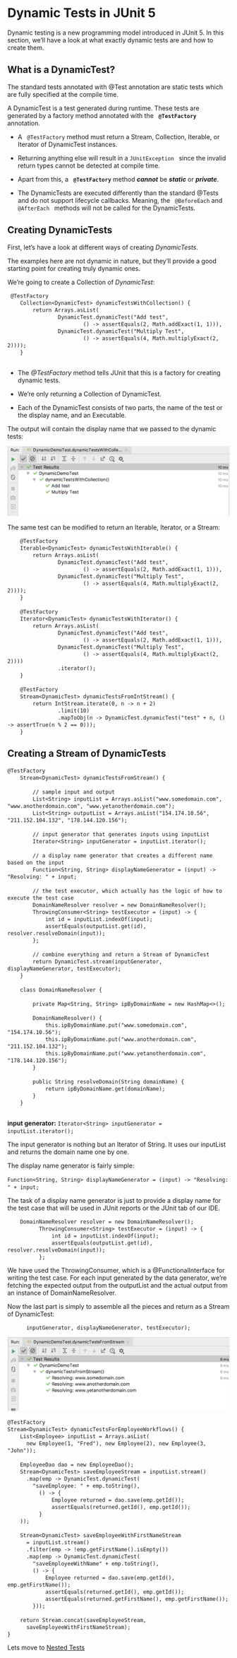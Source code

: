 # Dynamic Tests in JUnit 5

Dynamic testing is a new programming model introduced in JUnit 5. 
In this section, we’ll have a look at what exactly dynamic tests are and how to create them.

## What is a DynamicTest?
The standard tests annotated with @Test annotation are static tests which are fully specified at the compile time. 

A DynamicTest is a test generated during runtime. 
These tests are generated by a factory method annotated with the **``` @TestFactory```**  annotation.

  * A ``` @TestFactory``` method must return a Stream, Collection, Iterable, or Iterator of DynamicTest instances. 
  * Returning anything else will result in a ```JUnitException ``` since the invalid return types cannot be detected at
   compile time. 
  * Apart from this, a **``` @TestFactory```**  method ***cannot*** be ***static*** or ***private***.
    
  * The DynamicTests are executed differently than the standard @Tests and do not support lifecycle callbacks.
   Meaning, the ``` @BeforeEach``` and  ```@AfterEach ``` methods will not be called for the DynamicTests.
 
## Creating DynamicTests
First, let’s have a look at different ways of creating *DynamicTests*.

The examples here are not dynamic in nature, but they’ll provide a good starting point for creating truly dynamic ones.

We’re going to create a Collection of *DynamicTest*:

```
 @TestFactory
    Collection<DynamicTest> dynamicTestsWithCollection() {
        return Arrays.asList(
                DynamicTest.dynamicTest("Add test",
                        () -> assertEquals(2, Math.addExact(1, 1))),
                DynamicTest.dynamicTest("Multiply Test",
                        () -> assertEquals(4, Math.multiplyExact(2, 2))));
    }
    
```

  * The *@TestFactory* method tells JUnit that this is a factory for creating dynamic tests.

  * We’re only returning a Collection of DynamicTest.  
  
  * Each of the DynamicTest consists of two parts, the name of the test or the display name, and an Executable.
  
  The output will contain the display name that we passed to the dynamic tests:
  
  ![](../../../../../media/DynamicTest1.png)
  
  The same test can be modified to return an Iterable, Iterator, or a Stream:
  
  ```
      @TestFactory
      Iterable<DynamicTest> dynamicTestsWithIterable() {
          return Arrays.asList(
                  DynamicTest.dynamicTest("Add test",
                          () -> assertEquals(2, Math.addExact(1, 1))),
                  DynamicTest.dynamicTest("Multiply Test",
                          () -> assertEquals(4, Math.multiplyExact(2, 2))));
      }
  
      @TestFactory
      Iterator<DynamicTest> dynamicTestsWithIterator() {
          return Arrays.asList(
                  DynamicTest.dynamicTest("Add test",
                          () -> assertEquals(2, Math.addExact(1, 1))),
                  DynamicTest.dynamicTest("Multiply Test",
                          () -> assertEquals(4, Math.multiplyExact(2, 2))))
                  .iterator();
      }
  
      @TestFactory
      Stream<DynamicTest> dynamicTestsFromIntStream() {
          return IntStream.iterate(0, n -> n + 2)
                  .limit(10)
                  .mapToObj(n -> DynamicTest.dynamicTest("test" + n, () -> assertTrue(n % 2 == 0)));
      }

  ```
  
  ## Creating a Stream of DynamicTests
  
  ```
  @TestFactory
      Stream<DynamicTest> dynamicTestsFromStream() {
  
          // sample input and output
          List<String> inputList = Arrays.asList("www.somedomain.com", "www.anotherdomain.com", "www.yetanotherdomain.com");
          List<String> outputList = Arrays.asList("154.174.10.56", "211.152.104.132", "178.144.120.156");
  
          // input generator that generates inputs using inputList
          Iterator<String> inputGenerator = inputList.iterator();
  
          // a display name generator that creates a different name based on the input
          Function<String, String> displayNameGenerator = (input) -> "Resolving: " + input;
  
          // the test executor, which actually has the logic of how to execute the test case
          DomainNameResolver resolver = new DomainNameResolver();
          ThrowingConsumer<String> testExecutor = (input) -> {
              int id = inputList.indexOf(input);
              assertEquals(outputList.get(id), resolver.resolveDomain(input));
          };
  
          // combine everything and return a Stream of DynamicTest
          return DynamicTest.stream(inputGenerator, displayNameGenerator, testExecutor);
      }
  
      class DomainNameResolver {
  
          private Map<String, String> ipByDomainName = new HashMap<>();
  
          DomainNameResolver() {
              this.ipByDomainName.put("www.somedomain.com", "154.174.10.56");
              this.ipByDomainName.put("www.anotherdomain.com", "211.152.104.132");
              this.ipByDomainName.put("www.yetanotherdomain.com", "178.144.120.156");
          }
  
          public String resolveDomain(String domainName) {
              return ipByDomainName.get(domainName);
          }
      }
      
  ```
   **input generator:**
  ```Iterator<String> inputGenerator = inputList.iterator(); ``` 
  
  The input generator is nothing but an Iterator of String. 
  It uses our inputList and returns the domain name one by one.
  
  The display name generator is fairly simple:
  
  ``` Function<String, String> displayNameGenerator = (input) -> "Resolving: " + input; ```
  
  The task of a display name generator is just to provide a display name for the test case that will be used in 
  JUnit reports or the JUnit tab of our IDE.
  
  ```
      DomainNameResolver resolver = new DomainNameResolver();
            ThrowingConsumer<String> testExecutor = (input) -> {
                int id = inputList.indexOf(input);
                assertEquals(outputList.get(id), resolver.resolveDomain(input));
            };
  ```
  We have used the ThrowingConsumer, which is a @FunctionalInterface for writing the test case. 
  For each input generated by the data generator, we’re fetching the expected output from 
  the outputList and the actual output from an instance of DomainNameResolver.
  
  Now the last part is simply to assemble all the pieces and return as a Stream of DynamicTest:
  ``` return DynamicTest.stream(
        inputGenerator, displayNameGenerator, testExecutor);
  ```
   ![](../../../../../media/DynamicTest2.png)
  
  
  ```
  @TestFactory
  Stream<DynamicTest> dynamicTestsForEmployeeWorkflows() {
      List<Employee> inputList = Arrays.asList(
        new Employee(1, "Fred"), new Employee(2), new Employee(3, "John"));
           
      EmployeeDao dao = new EmployeeDao();
      Stream<DynamicTest> saveEmployeeStream = inputList.stream()
        .map(emp -> DynamicTest.dynamicTest(
          "saveEmployee: " + emp.toString(), 
            () -> {
                Employee returned = dao.save(emp.getId());
                assertEquals(returned.getId(), emp.getId());
            }
      ));
           
      Stream<DynamicTest> saveEmployeeWithFirstNameStream 
        = inputList.stream()
        .filter(emp -> !emp.getFirstName().isEmpty())
        .map(emp -> DynamicTest.dynamicTest(
          "saveEmployeeWithName" + emp.toString(), 
          () -> {
              Employee returned = dao.save(emp.getId(), emp.getFirstName());
              assertEquals(returned.getId(), emp.getId());
              assertEquals(returned.getFirstName(), emp.getFirstName());
          }));
           
      return Stream.concat(saveEmployeeStream, 
        saveEmployeeWithFirstNameStream);
  }
  
  ```
  
  Lets move to [Nested Tests](NestedTests.md)